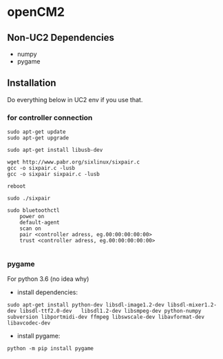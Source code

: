# openCM2

## Non-UC2 Dependencies 
- numpy
- pygame 

## Installation
Do everything below in UC2 env if you use that.

### for controller connection
```
sudo apt-get update
sudo apt-get upgrade

sudo apt-get install libusb-dev

wget http://www.pabr.org/sixlinux/sixpair.c
gcc -o sixpair.c -lusb
gcc -o sixpair sixpair.c -lusb

reboot

sudo ./sixpair
    
sudo bluetoothctl
    power on
    default-agent
    scan on
    pair <controller adress, eg.00:00:00:00:00>
    trust <controller adress, eg.00:00:00:00:00>    
 
```

### pygame
For python 3.6 (no idea why)
- install dependencies:
 
```
sudo apt-get install python-dev libsdl-image1.2-dev libsdl-mixer1.2-dev libsdl-ttf2.0-dev   libsdl1.2-dev libsmpeg-dev python-numpy subversion libportmidi-dev ffmpeg libswscale-dev libavformat-dev libavcodec-dev
 ```

- install pygame:
     
```
python -m pip install pygame 
 
```

